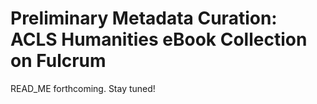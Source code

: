 # Preliminary Metadata Curation: ACLS Humanities eBook Collection on Fulcrum

READ_ME forthcoming. Stay tuned!
